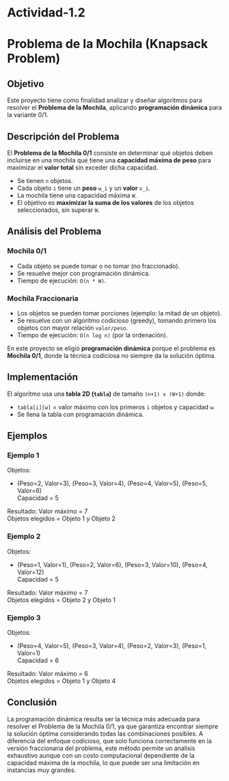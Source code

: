 # Actividad-1.2

# Problema de la Mochila (Knapsack Problem)

## Objetivo
Este proyecto tiene como finalidad analizar y diseñar algoritmos para resolver el **Problema de la Mochila**, aplicando **programación dinámica** para la variante 0/1.

## Descripción del Problema
El **Problema de la Mochila 0/1** consiste en determinar qué objetos deben incluirse en una mochila que tiene una **capacidad máxima de peso** para maximizar el **valor total** sin exceder dicha capacidad.

- Se tienen `n` objetos.  
- Cada objeto `i` tiene un **peso** `w_i` y un **valor** `v_i`.  
- La mochila tiene una capacidad máxima `W`.  
- El objetivo es **maximizar la suma de los valores** de los objetos seleccionados, sin superar `W`.

## Análisis del Problema

### Mochila 0/1
- Cada objeto se puede tomar o no tomar (no fraccionado).  
- Se resuelve mejor con programación dinámica.  
- Tiempo de ejecución: `O(n * W)`.

### Mochila Fraccionaria
- Los objetos se pueden tomar porciones (ejemplo: la mitad de un objeto).  
- Se resuelve con un algoritmo codicioso (greedy), tomando primero los objetos con mayor relación `valor/peso`.  
- Tiempo de ejecución: `O(n log n)` (por la ordenación).  

En este proyecto se eligió **programación dinámica** porque el problema es **Mochila 0/1**, donde la técnica codiciosa no siempre da la solución óptima.

## Implementación
El algoritmo usa una **tabla 2D (`tabla`)** de tamaño `(n+1) x (W+1)` donde:

- `tabla[i][w]` = valor máximo con los primeros `i` objetos y capacidad `w`.  
- Se llena la tabla con programación dinámica.  

## Ejemplos

### Ejemplo 1
Objetos:  
- (Peso=2, Valor=3), (Peso=3, Valor=4), (Peso=4, Valor=5), (Peso=5, Valor=6)  
Capacidad = 5  

Resultado: Valor máximo = 7  
Objetos elegidos = Objeto 1 y Objeto 2  

### Ejemplo 2
Objetos:  
- (Peso=1, Valor=1), (Peso=2, Valor=6), (Peso=3, Valor=10), (Peso=4, Valor=12)  
Capacidad = 5  

Resultado: Valor máximo = 7  
Objetos elegidos = Objeto 2 y Objeto 1  

### Ejemplo 3
Objetos:  
- (Peso=4, Valor=5), (Peso=3, Valor=4), (Peso=2, Valor=3), (Peso=1, Valor=1)  
Capacidad = 6  

Resultado: Valor máximo = 6  
Objetos elegidos = Objeto 1 y Objeto 4  

## Conclusión
La programación dinámica resulta ser la técnica más adecuada para resolver el Problema de la Mochila 0/1, ya que garantiza encontrar siempre la solución óptima considerando todas las combinaciones posibles. A diferencia del enfoque codicioso, que solo funciona correctamente en la versión fraccionaria del problema, este método permite un análisis exhaustivo aunque con un costo computacional dependiente de la capacidad máxima de la mochila, lo que puede ser una limitación en instancias muy grandes.
